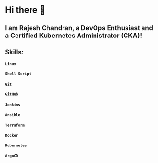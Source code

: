 # Hi there 👋
## I am Rajesh Chandran, a DevOps Enthusiast and a Certified Kubernetes Administrator (CKA)!
## Skills:
#### `Linux`
#### `Shell Script`
#### `Git`
#### `GitHub`
#### `Jenkins`
#### `Ansible`
#### `Terraform`
#### `Docker`
#### `Kubernetes`
#### `ArgoCD`
<!--
**rajeshchandran007/rajeshchandran007** is a ✨ _special_ ✨ repository because its `README.md` (this file) appears on your GitHub profile.

Here are some ideas to get you started:

- 🔭 I’m currently working on ...
- 🌱 I’m currently learning ...
- 👯 I’m looking to collaborate on ...
- 🤔 I’m looking for help with ...
- 💬 Ask me about ...
- 📫 How to reach me: ...
- 😄 Pronouns: ...
- ⚡ Fun fact: ...
-->
